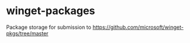 # winget-packages
Package storage for submission to  https://github.com/microsoft/winget-pkgs/tree/master
